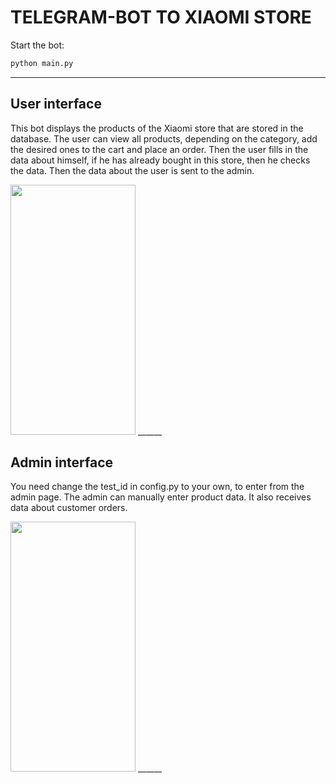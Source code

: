 # TELEGRAM-BOT TO XIAOMI STORE

Start the bot:
```python
python main.py
```
______
## User interface
This bot displays the products of the Xiaomi store that are stored in the database.
The user can view all products, depending on the category, add the desired ones
to the cart and place an order. Then the user fills in the data about himself,
if he has already bought in this store, then he checks the data.
Then the data about the user is sent to the admin.

<img src="https://github.com/SnezhanaM/Telegram-store/blob/main/user_interface.gif" width="200" height="400"/>
______

## Admin interface
You need change the test_id in config.py to your own, to enter from the admin page.
The admin can manually enter product data.
It also receives data about customer orders.

<img src="https://github.com/SnezhanaM/Telegram-store/blob/main/admin_interface.gif" width="200" height="400"/>
______
